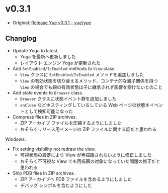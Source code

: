 # v0.3.1

* Original: [Release Yue v0.3.1 - yue/yue](https://github.com/yue/yue/releases/tag/v0.3.1)

## Changlog

* Update Yoga to latest.
  * Yoga を最新へ更新しました
  * レイアウト エンジン Yoga が更新された
* Add `SetEnabled/IsEnabled` methods to `View` class.
  * `View` クラスに `SetEnabled/IsEnabled` メソッドを追加しました
  * `View` の有効状態を切り替えるメソッド、コンテナ的な親子関係を持つ `View` の場合でも親の有効状態は子に継承されず影響を受けないとのこと
* Add state events to `Browser` class.
  * `Browser` クラスに状態イベント群を追加しました
  * `onClose` などホスティングしているしている Web ページの状態をイベントとして検知可能になった
* Compress files in ZIP archives.
  * ZIP アーカイブ ファイルを圧縮するようにしました
  * おそらくリリース用イメージの ZIP ファイルに関する話だと思われる

Windows:

* Fix setting visibility not redraw the view.
  * 可視状態の設定により View が再描画されないように修正しました
  * おそらく不可視な View でも再描画の対象になっていた問題の修正だと思われる
* Ship PDB files in ZIP archives.
  * ZIP アーカイブへ PDB ファイルを含めるようにしました
  * デバッグ シンボルを含むようにした
